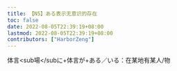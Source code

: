 ```yaml
---
title: 【N5】ある表示无意识的存在
toc: false
date: 2022-08-05T22:39:19+08:00
lastmod: 2022-08-05T22:39:19+08:00
contributors: ["HarborZeng"]
---
```


体言<sub場</subに+体言が+ある／いる：在某地有某人/物

